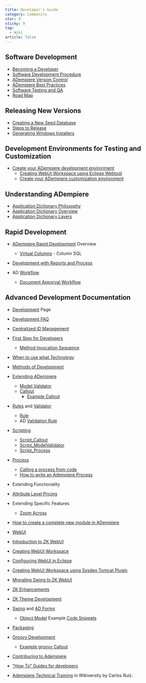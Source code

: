 ```yaml
---
title: Developer's Guide
category: Community
star: 9
sticky: 9
tag:
  - Wiki
article: false
---
```


## Software Development

- [Becoming a Developer](./becoming-a-developer.md)
- [Software Development Procedure](./software-development-procedure.md)
- [ADempiere Version Control](./adempiere-version-control.md)
- [ADempiere Best Practices](./adempiere-best-practices.md)
- [Software Testing and QA](./software-testing-and-qa.md)
- [Road Map](./road-map.md)

## Releasing New Versions

- [Creating a New Seed Database](./creating-a-new-seed-database.md)
- [Steps to Release](./steps-to-release.md)
- [Generating Windows Installers](./generating-windows-installers.md)

## Development Environments for Testing and Customization

- [Create your ADempiere development environment](development-environments-for-testing-and-customization.md)
  - [Creating WebUI Workspace using Eclipse Webtool](./creating-webui-workspace-using-eclipse-webtool.md)
  - [Create your ADempiere customization environment](https://wiki.adempiere.net/Create_your_ADempiere_customization_environment)

## Understanding ADempiere

- [Application Dictionary Philosophy](https://wiki.adempiere.net/Application_Dictionary_Philosophy)
- [Application Dictionary Overview](https://wiki.adempiere.net/Application_Dictionary)
- [Application Dictionary Layers](https://wiki.adempiere.net/Application_Dictionary_Layers)

## Rapid Development

- [ADempiere Rapid Development](https://wiki.adempiere.net/ADempiere_Rapid_Development) Overview
  - [Virtual Columns](https://wiki.adempiere.net/Virtual_Columns) - Column SQL

- [Development with Reports and Process](https://wiki.adempiere.net/Development_with_Reports_and_Process)

- AD [Workflow](https://wiki.adempiere.net/Workflow)
  - [Document Apporval Workflow](https://wiki.adempiere.net/How_to_Activate_Document_Approval_Workflow)

## Advanced Development Documentation

- [Development](https://wiki.adempiere.net/Development) Page
- [Development FAQ](https://wiki.adempiere.net/Development_Terms)
- [Centralized ID Management](https://wiki.adempiere.net/Centralized_ID_Management)
- [First Step for Developers](https://wiki.adempiere.net/First_Step_for_Developers)
  - [Method Invocation Sequence](https://wiki.adempiere.net/Method_Invocation_Sequence)
- [When to use what Technology](https://wiki.adempiere.net/DevGuide_When_to_use)
- [Methods of Development](https://wiki.adempiere.net/Methods_of_Development)
- [Extending ADempiere](https://wiki.adempiere.net/Extending_ADempiere)
  - [Model Validator](https://wiki.adempiere.net/ModelValidator)
  - [Callout](https://wiki.adempiere.net/Callout)
    - [Example Callout](https://wiki.adempiere.net/Callout_Code)
- [Rules](https://wiki.adempiere.net/Rule) and [Validator](https://wiki.adempiere.net/ModelValidator)
  - [Rule](https://wiki.adempiere.net/Rule)
  - AD [Validation Rule](https://wiki.adempiere.net/Validation_Rule)
- [Scripting](https://wiki.adempiere.net/Scripting)
  - [Script_Callout](https://wiki.adempiere.net/Script_Callout)
  - [Script_ModelValidator](https://wiki.adempiere.net/Script_ModelValidator)
  - [Script_Process](https://wiki.adempiere.net/Script_Process)

- [Process](https://wiki.adempiere.net/Process)
  - [Calling a process from code](https://wiki.adempiere.net/Calling_a_process_from_code)
  - [How to write an Adempiere Process](https://wiki.adempiere.net/Howto_write_an_Adempiere_process)

- Extending Functionality

- [Attribute Level Pricing](https://wiki.adempiere.net/Attribute_Level_Pricing)

- Extending Specific Features
  - [Zoom Across](https://wiki.adempiere.net/Extending_Zoom_Across)

- [How to create a complete new module in ADempiere](https://wiki.adempiere.net/How_to_create_a_complete_new_module_in_ADempiere)

- [WebUI](https://wiki.adempiere.net/WebUI)
- [Introduction to ZK WebUI](https://wiki.adempiere.net/Introduction_to_ZK_WebUI)
- [Creating WebUI Workspace](https://wiki.adempiere.net/Creating_WebUI_Workspace)
- [Configuring WebUI in Eclipse](https://wiki.adempiere.net/Creating_WebUI_Workspace_using_Eclipse_Webtool)
- [Creating WebUI Workspace using Sysdeo Tomcat Plugin](https://wiki.adempiere.net/Creating_WebUI_Workspace_using_Sysdeo_Tomcat_Plugin)
- [Migrating Swing to ZK WebUI](https://wiki.adempiere.net/Porting_Custom_Swing_Form_to_ZK)
- [ZK Enhancements](https://wiki.adempiere.net/Sponsored_Development:_Zk_Enhancement)
- [ZK Theme Development](https://wiki.adempiere.net/ZK_Theme_Development)
- [Swing](https://wiki.adempiere.net/index.php?title=Swing&action=edit&redlink=1) and [AD Forms](https://wiki.adempiere.net/index.php?title=AD_Forms&action=edit&redlink=1)
  - [Object Model](https://wiki.adempiere.net/Form_Creation_Object_Model)
Example [Code Snippets](http://www.adempiere.com/index.php/Category:Code_snippets)
- [Packaging](https://wiki.adempiere.net/2Pack_Anatomy)
- [Groovy Development](https://wiki.adempiere.net/index.php?title=Groovy_Development&action=edit&redlink=1)
  - [Example groovy Callout](https://wiki.adempiere.net/Examples:_Callout_and_Process_in_Groovy)
- [Contriburing to Adempiere](https://wiki.adempiere.net/index.php?title=Contriburing_to_Adempiere&action=edit&redlink=1)
- ["How To" Guides for developers](https://wiki.adempiere.net/Technical_HOWTOs)
- [Adempiere Technical Training](http://en.wikiversity.org/wiki/Adempiere_Technical_Training) in Wikiversity by Carlos Ruiz.


